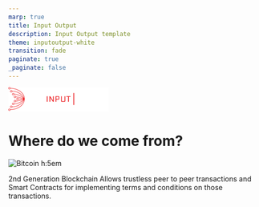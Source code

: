 ```yaml
---
marp: true
title: Input Output
description: Input Output template
theme: inputoutput-white
transition: fade
paginate: true
_paginate: false
---
```


![Logo h:1.5em](./assets/images/logo.png)

# Where do we come from?

![Bitcoin h:5em](https://upload.wikimedia.org/wikipedia/commons/thumb/4/46/Bitcoin.svg/150px-Bitcoin.svg.png)

2nd Generation Blockchain
Allows trustless peer to peer transactions
and Smart Contracts for implementing terms and conditions on those transactions.

